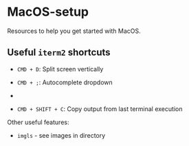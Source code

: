 # MacOS-setup
Resources to help you get started with MacOS. 



## Useful `iterm2` shortcuts

- `CMD + D`: Split screen vertically

- `CMD + ;`: Autocomplete dropdown
- 


- `CMD + SHIFT + C`: Copy output from last terminal execution


Other useful features:
- `imgls` - see images in directory
